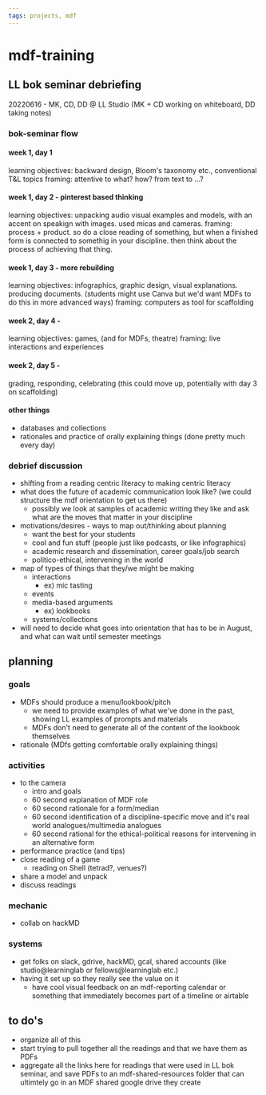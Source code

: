 ```yaml
---
tags: projects, mdf
---
```


# mdf-training

## LL bok seminar debriefing
20220616 - MK, CD, DD @ LL Studio (MK + CD working on whiteboard, DD taking notes)

### bok-seminar flow
#### week 1, day 1
learning objectives: backward design, Bloom's taxonomy etc., conventional T&L topics
framing: attentive to what? how? from text to ...?
#### week 1, day 2 - pinterest based thinking
learning objectives: unpacking audio visual examples and models, with an accent on speakign with images. used micas and cameras. 
framing: process + product. so do a close reading of something, but when a finished form is connected to somethig in your discipline. then think about the process of achieving that thing.
#### week 1, day 3 - more rebuilding
learning objectives: infographics, graphic design, visual explanations. producing documents. (students might use Canva but we'd want MDFs to do this in more advanced ways)
framing: computers as tool for scaffolding
#### week 2, day 4 - 
learning objectives: games, (and for MDFs, theatre)
framing: live interactions and experiences 
#### week 2, day 5 - 
grading, responding, celebrating (this could move up, potentially with day 3 on scaffolding)
#### other things
* databases and collections
* rationales and practice of orally explaining things (done pretty much every day)

### debrief discussion
* shifting from a reading centric literacy to making centric literacy
* what does the future of academic communication look like? (we could structure the mdf orientation to get us there)
    * possibly we look at samples of academic writing they like and ask what are the moves that matter in your discipline
* motivations/desires - ways to map out/thinking about planning
    * want the best for your students
    * cool and fun stuff (people just like podcasts, or like infographics)
    * academic research and dissemination, career goals/job search
    * politico-ethical, intervening in the world
* map of types of things that they/we might be making
    * interactions
        * ex) mic tasting
    * events
    * media-based arguments
        * ex) lookbooks
    * systems/collections
* will need to decide what goes into orientation that has to be in August, and what can wait until semester meetings
 
## planning
### goals
* MDFs should produce a menu/lookbook/pitch
    * we need to provide examples of what we've done in the past, showing LL examples of prompts and materials
    * MDFs don't need to generate all of the content of the lookbook themselves
* rationale (MDfs getting comfortable orally explaining things)
### activities
* to the camera
    * intro and goals
    * 60 second explanation of MDF role
    * 60 second rationale for a form/median
    * 60 second identification of a discipline-specific move and it's real world analogues/multimedia analogues
    * 60 second rational for the ethical-political reasons for intervening in an alternative form
* performance practice (and tips)
* close reading of a game
    * reading on Shell (tetrad?, venues?)
* share a model and unpack
* discuss readings
### mechanic 
* collab on hackMD 
### systems
* get folks on slack, gdrive, hackMD, gcal, shared accounts (like studio@learninglab or fellows@learninglab etc.)
* having it set up so they really see the value on it
    * have cool visual feedback on an mdf-reporting calendar or something that immediately becomes part of a timeline or airtable



## to do's
* organize all of this
* start trying to pull together all the readings and that we have them as PDFs
* aggregate all the links here for readings that were used in LL bok seminar, and save PDFs to an mdf-shared-resources folder that can ultimtely go in an MDF shared google drive they create 